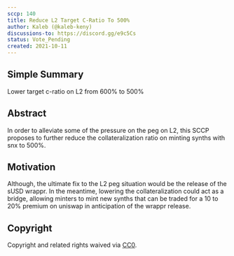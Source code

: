 ```yaml
---
sccp: 140
title: Reduce L2 Target C-Ratio To 500% 
author: Kaleb (@kaleb-keny)
discussions-to: https://discord.gg/e9c5Cs
status: Vote_Pending
created: 2021-10-11
---
```


## Simple Summary
<!--"If you can't explain it simply, you don't understand it well enough." Provide a simplified and layman-accessible explanation of the SCCP.-->

Lower target c-ratio on L2 from 600% to 500%

## Abstract
<!--A short (~200 word) description of the variable change proposed.-->

In order to alleviate some of the pressure on the peg on L2, this SCCP proposes to further reduce the collateralization ratio on minting synths with snx to 500%.

## Motivation
<!--The motivation is critical for SCCPs that want to update variables within Synthetix. It should clearly explain why the existing variable is not incentive aligned. SCCP submissions without sufficient motivation may be rejected outright.-->

 Although, the ultimate fix to the L2 peg situation would be the release of the sUSD wrappr. In the meantime, lowering the collateralization could act as a bridge, allowing minters to mint new synths that can be traded for a 10 to 20% premium on uniswap in anticipation of the wrappr release.

## Copyright
Copyright and related rights waived via [CC0](https://creativecommons.org/publicdomain/zero/1.0/).

